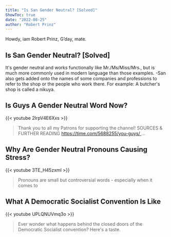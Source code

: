 ```yaml
---
title: "Is San Gender Neutral? [Solved]"
ShowToc: true 
date: "2022-08-25"
author: "Robert Prinz" 
---
```


Howdy, iam Robert Prinz, G’day, mate.
## Is San Gender Neutral? [Solved]
It's gender neutral and works functionally like Mr./Ms/Miss/Mrs., but is much more commonly used in modern language than those examples. -San also gets added onto the names of some companies and professions to refer to the shop or the people who work there. For example: A butcher's shop is called a nikuya.

## Is Guys A Gender Neutral Word Now?
{{< youtube 2IrpV4E6Xxs >}}
>Thank you to all my Patrons for supporting the channel! SOURCES & FURTHER READING https://time.com/5688255/you-guys/ ...

## Why Are Gender Neutral Pronouns Causing Stress?
{{< youtube 3TE_H45zxmI >}}
>Pronouns are small but controversial words - especially when it comes to 

## What A Democratic Socialist Convention Is Like
{{< youtube UPLQNUVmq3o >}}
>Ever wonder what happens behind the closed doors of the Democratic Socialist convention? Here's a taste.

